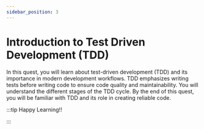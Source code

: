```yaml
---
sidebar_position: 3
---
```


# Introduction to Test Driven Development (TDD)

In this quest, you will learn about test-driven development (TDD) and its importance in modern development workflows. TDD emphasizes writing tests before writing code to ensure code quality and maintainability. You will understand the different stages of the TDD cycle. By the end of this quest, you will be familiar with TDD and its role in creating reliable code.

:::tip Happy Learning!!

<QuestButton text="Go To Quest" link="https://app.stackup.dev/quest_page/introduction-to-test-driven-development-tdd" />

:::
